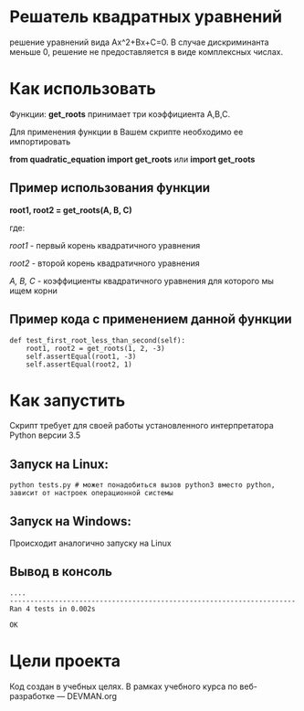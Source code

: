 # Решатель квадратных уравнений
решение уравнений вида Ax^2+Bx+C=0. В случае дискриминанта меньше 0, решение не предоставляется в виде комплексных числах.

# Как использовать
Функции:  **get_roots** принимает три коэффициента A,B,C.

Для применения функции в Вашем скрипте необходимо ее импортировать

**from quadratic_equation import get_roots** или **import get_roots**

## Пример использования функции
**root1, root2 = get_roots(A, B, C)**

где:

_root1_ - первый корень квадратичного уравнения

_root2_ - второй корень квадратичного уравнения

_A, B, C_ - коэффициенты квадратичного уравнения для которого мы ищем корни

## Пример кода с применением данной функции
```
def test_first_root_less_than_second(self):
    root1, root2 = get_roots(1, 2, -3)
    self.assertEqual(root1, -3)
    self.assertEqual(root2, 1)
```
 
# Как запустить
Скрипт требует для своей работы установленного интерпретатора Python версии 3.5

## Запуск на Linux:
```
python tests.py # может понадобиться вызов python3 вместо python, зависит от настроек операционной системы
```
## Запуск на Windows:

Происходит аналогично запуску на Linux

## Вывод в консоль
```
....
----------------------------------------------------------------------
Ran 4 tests in 0.002s

OK
```
# Цели проекта
Код создан в учебных целях. В рамках учебного курса по веб-разработке ― DEVMAN.org
